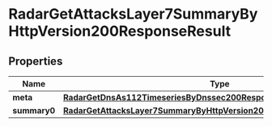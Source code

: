 

# RadarGetAttacksLayer7SummaryByHttpVersion200ResponseResult


## Properties

| Name | Type | Description | Notes |
|------------ | ------------- | ------------- | -------------|
|**meta** | [**RadarGetDnsAs112TimeseriesByDnssec200ResponseResultMeta**](RadarGetDnsAs112TimeseriesByDnssec200ResponseResultMeta.md) |  |  |
|**summary0** | [**RadarGetAttacksLayer7SummaryByHttpVersion200ResponseResultSummary0**](RadarGetAttacksLayer7SummaryByHttpVersion200ResponseResultSummary0.md) |  |  |



